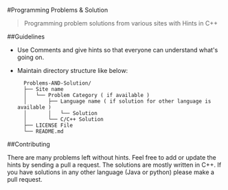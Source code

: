 #Programming Problems & Solution

> Programming problem solutions from various sites with Hints in C++

##Guidelines

* Use Comments and give hints so that everyone can understand what's going on.
* Maintain directory structure like below:
	
		Problems-AND-Solution/
		├── Site name
		│   └── Problem Category ( if available )
		│       ├── Language name ( if solution for other language is available )
		│       │   └── Solution
		│       └── C/C++ Solution
		├── LICENSE File
		└── README.md


			
##Contributing

There are many problems left without hints. Feel free to add or update the hints by sending a pull a request. The solutions are mostly written in C++. If you have solutions in any other language (Java or python) please make a pull request. 


